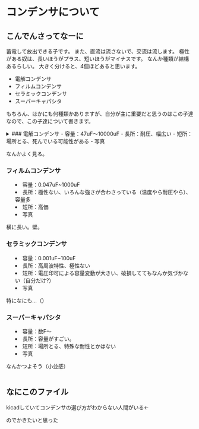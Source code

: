# コンデンサについて

## こんでんさってなーに
蓄電して放出できる子です。
また、直流は流さないで、交流は流します。
極性がある奴は、長いほうがプラス、短いほうがマイナスです。
なんか種類が結構あるらしい。
大きく分けると、4個ほどあると思います。
- 電解コンデンサ
- フィルムコンデンサ
- セラミックコンデンサ
- スーパーキャパシタ

もちろん、ほかにも何種類かありますが、自分が主に重要だと思うのはこの子達なので、この子達について書きます。
<details>コンデンサの種類
  <summary>
### 電解コンデンサ
- 容量：47uF～10000uF
- 長所：耐圧、幅広い
- 短所：場所とる、死んでいる可能性がある
- 写真

なんかよく見る。
### フィルムコンデンサ
- 容量：0.047uF~1000uF
- 長所：極性ない、いろんな強さが合わさっている（温度やら耐圧やら）、容量多
- 短所：高価
- 写真

横に長い。壁。
### セラミックコンデンサ
- 容量：0.001uF~100uF
- 長所：高周波特性、極性ない
- 短所：電圧印可による容量変動が大きい、破損しててもなんか気づかない（自分だけ?）
- 写真

特になにも…（）
### スーパーキャパシタ
- 容量：数F～
- 長所：容量がすごい。
- 短所：場所とる、特殊な耐性とかはない
- 写真

なんかつよそう（小並感）
  </summary></details>
  
## なにこのファイル
kicadしていてコンデンサの選び方がわからない人間がいる←

のでかきたいと思った
